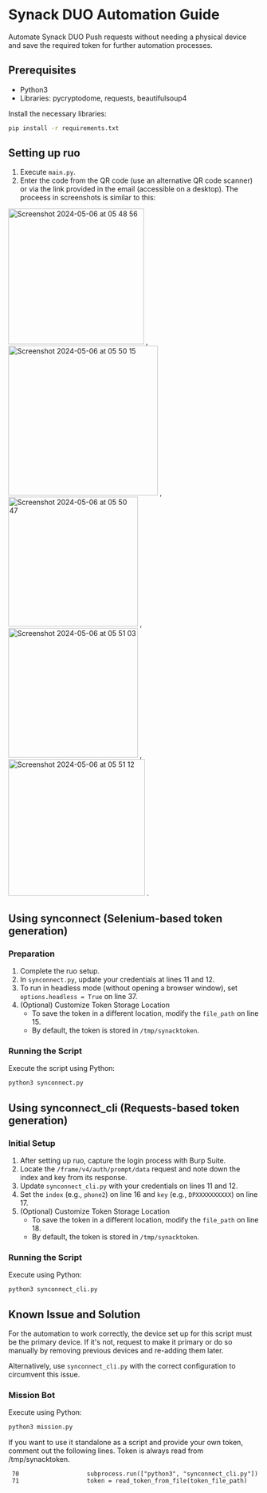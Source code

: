# Synack DUO Automation Guide

Automate Synack DUO Push requests without needing a physical device and save the required token for further automation processes.

## Prerequisites
- Python3
- Libraries: pycryptodome, requests, beautifulsoup4

Install the necessary libraries:
```bash
pip install -r requirements.txt
```

## Setting up ruo
1. Execute `main.py`.
2. Enter the code from the QR code (use an alternative QR code scanner) or via the link provided in the email (accessible on a desktop).
  The proceess in screenshots is similar to this:
  
<img width="272" alt="Screenshot 2024-05-06 at 05 48 56" src="https://github.com/dinosn/synackDUO/assets/3851678/4e9435fa-8b9e-4800-9f68-75ffacf6e898"> ,
<img width="300" alt="Screenshot 2024-05-06 at 05 50 15" src="https://github.com/dinosn/synackDUO/assets/3851678/1f566215-f124-4c43-b701-8b5dc66613bb"> , 
<img width="260" alt="Screenshot 2024-05-06 at 05 50 47" src="https://github.com/dinosn/synackDUO/assets/3851678/27333bad-c874-47b2-ba33-78a50d2e1137"> , 
<img width="260" alt="Screenshot 2024-05-06 at 05 51 03" src="https://github.com/dinosn/synackDUO/assets/3851678/313ac430-3257-4bce-9075-2c191fc207c9"> , 
<img width="274" alt="Screenshot 2024-05-06 at 05 51 12" src="https://github.com/dinosn/synackDUO/assets/3851678/5146f0c3-b918-4cba-adcc-7a2ec04f54ae"> .

## Using synconnect (Selenium-based token generation)
### Preparation
1. Complete the ruo setup.
2. In `synconnect.py`, update your credentials at lines 11 and 12.
3. To run in headless mode (without opening a browser window), set `options.headless = True` on line 37.
4. (Optional) Customize Token Storage Location
   - To save the token in a different location, modify the `file_path` on line 15.
   - By default, the token is stored in `/tmp/synacktoken`.

### Running the Script
Execute the script using Python:
```bash
python3 synconnect.py
```

## Using synconnect_cli (Requests-based token generation)
### Initial Setup
1. After setting up ruo, capture the login process with Burp Suite.
2. Locate the `/frame/v4/auth/prompt/data` request and note down the index and key from its response.
3. Update `synconnect_cli.py` with your credentials on lines 11 and 12.
4. Set the `index` (e.g., `phone2`) on line 16 and `key` (e.g., `DPXXXXXXXXXX`) on line 17.
5. (Optional) Customize Token Storage Location
   - To save the token in a different location, modify the `file_path` on line 18.
   - By default, the token is stored in `/tmp/synacktoken`.

### Running the Script
Execute using Python:
```bash
python3 synconnect_cli.py
```

## Known Issue and Solution
For the automation to work correctly, the device set up for this script must be the primary device. If it's not, request to make it primary or do so manually by removing previous devices and re-adding them later.

Alternatively, use `synconnect_cli.py` with the correct configuration to circumvent this issue.

### Mission Bot
Execute using Python:
```bash
python3 mission.py
```
If you want to use it standalone as a script and provide your own token, comment out the following lines.  Token is always read from /tmp/synacktoken.
```
 70                   subprocess.run(["python3", "synconnect_cli.py"])
 71                   token = read_token_from_file(token_file_path)
```
